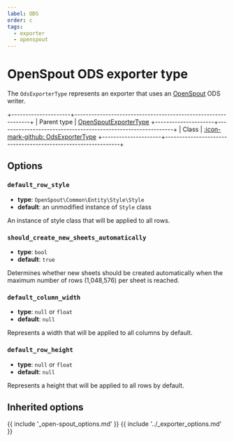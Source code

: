 ```yaml
---
label: ODS
order: c
tags:
  - exporter
  - openspout
---
```


# OpenSpout ODS exporter type

The `OdsExporterType` represents an exporter that uses an [OpenSpout](https://github.com/openspout/openspout) ODS writer.

+---------------------+--------------------------------------------------------------+
| Parent type         | [OpenSpoutExporterType](open-spout.md)
+---------------------+--------------------------------------------------------------+
| Class               | [:icon-mark-github: OdsExporterType](https://github.com/Kreyu/data-table-open-spout-bundle/blob/main/src/Bridge/OpenSpout/Exporter/Type/OdsExporterType.php)
+---------------------+--------------------------------------------------------------+

## Options

### `default_row_style`

- **type**: `OpenSpout\Common\Entity\Style\Style` 
- **default**: an unmodified instance of `Style` class

An instance of style class that will be applied to all rows.

### `should_create_new_sheets_automatically`

- **type**: `bool` 
- **default**: `true`

Determines whether new sheets should be created automatically 
when the maximum number of rows (1,048,576) per sheet is reached.

### `default_column_width`

- **type**: `null` or `float` 
- **default**: `null`

Represents a width that will be applied to all columns by default.

### `default_row_height`

- **type**: `null` or `float` 
- **default**: `null`

Represents a height that will be applied to all rows by default.

## Inherited options

{{ include '_open-spout_options.md' }}
{{ include '../_exporter_options.md' }}
